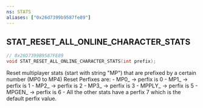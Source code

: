 ```yaml
---
ns: STATS
aliases: ["0x26d7399b9587fe89"]
---
```

## STAT_RESET_ALL_ONLINE_CHARACTER_STATS

```c
// 0x26D7399B9587FE89
void STAT_RESET_ALL_ONLINE_CHARACTER_STATS(int prefix);
```

Reset multiplayer stats (start with string "MP") that are prefixed by a certain number (MP0 to MP4) Reset Perfixes are: - MP0_   -> perfix is 0 - MP1_   -> perfix is 1 - MP2_   -> perfix is 2 - MP3_   -> perfix is 3 - MPPLY_ -> perfix is 5 - MPGEN_ -> perfix is 6 - All the other stats have a perfix 7 which is the default perfix value.


